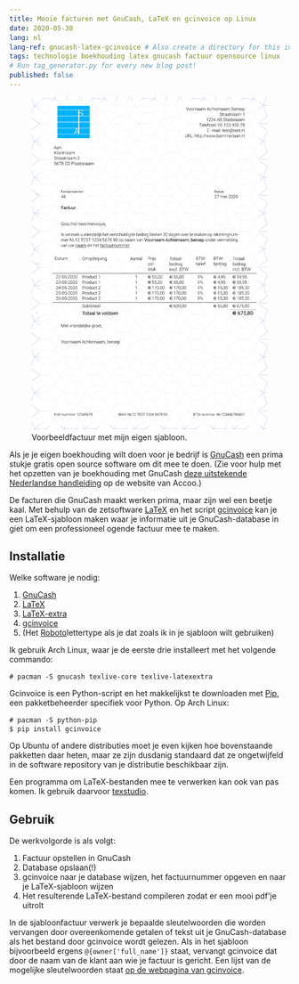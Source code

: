 ```yaml
---
title: Mooie facturen met GnuCash, LaTeX en gcinvoice op Linux
date: 2020-05-30
lang: nl
lang-ref: gnucash-latex-gcinvoice # Also create a directory for this in _data/comments. Throws error otherwise. Add empty file there to propagate on Github as well, then remove again.
tags: technologie boekhouding latex gnucash factuur opensource linux
# Run tag_generator.py for every new blog post!
published: false
---
```


<figure class="fr-ns w-50-ns br3 ma1 ba b--light-gray">
  	<a href="/images/blog/2020/factuur_blogpost.svg">
      <img src="/images/blog/2020/factuur_blogpost.svg" alt="GnuCash_LaTeX_Factuur" class="br3 br--top"></a>
  	<figcaption class="tc">Voorbeeldfactuur met mijn eigen sjabloon.</figcaption>
</figure>

Als je je eigen boekhouding wilt doen voor je bedrijf is [GnuCash](https://www.gnucash.org/) een prima stukje gratis open source software om dit mee te doen. (Zie voor hulp met het opzetten van je boekhouding met GnuCash [deze uitstekende Nederlandse handleiding](http://www.accoo.nl/handleiding-gnucash/) op de website van Accoo.)

De facturen die GnuCash maakt werken prima, maar zijn wel een beetje kaal. Met behulp van de zetsoftware [LaTeX](https://nl.wikipedia.org/wiki/LaTeX) en het script [gcinvoice](https://bitbucket.org/smoerz/gcinvoice) kan je een LaTeX-sjabloon maken waar je informatie uit je GnuCash-database in giet om een professioneel ogende factuur mee te maken.

## Installatie

Welke software je nodig:

1. [GnuCash](https://www.archlinux.org/packages/community/x86_64/gnucash/)
2. [LaTeX](https://www.archlinux.org/packages/extra/any/texlive-core/)
3. [LaTeX-extra](https://www.archlinux.org/packages/extra/any/texlive-latexextra/)
4. [gcinvoice](https://pypi.org/project/gcinvoice/)
5. (Het [Roboto](https://www.archlinux.org/packages/community/any/ttf-roboto/)lettertype als je dat zoals ik in je sjabloon wilt gebruiken)

Ik gebruik Arch Linux, waar je de eerste drie installeert met het volgende commando:

```console
# pacman -S gnucash texlive-core texlive-latexextra
```

Gcinvoice is een Python-script en het makkelijkst te downloaden met [Pip](https://www.archlinux.org/packages/extra/any/python-pip/), een pakketbeheerder specifiek voor Python. Op Arch Linux:

```console
# pacman -S python-pip
$ pip install gcinvoice
```

Op Ubuntu of andere distributies moet je even kijken hoe bovenstaande pakketten daar heten, maar ze zijn dusdanig standaard dat ze ongetwijfeld in de software repository van je distributie beschikbaar zijn.

Een programma om LaTeX-bestanden mee te verwerken kan ook van pas komen. Ik gebruik daarvoor [texstudio](https://www.archlinux.org/packages/community/x86_64/texstudio/).

## Gebruik

De werkvolgorde is als volgt:

1. Factuur opstellen in GnuCash
2. Database opslaan(!)
3. gcinvoice naar je database wijzen, het factuurnummer opgeven en naar je LaTeX-sjabloon wijzen
4. Het resulterende LaTeX-bestand compileren zodat er een mooi pdf'je uitrolt

In de sjabloonfactuur verwerk je bepaalde sleutelwoorden die worden vervangen door overeenkomende getalen of tekst uit je GnuCash-database als het bestand door gcinvoice wordt gelezen. Als in het sjabloon bijvoorbeeld ergens `@{owner['full_name']}` staat, vervangt gcinvoice dat door de naam van de klant aan wie je factuur is gericht. Een lijst van de mogelijke sleutelwoorden staat [op de webpagina van gcinvoice](https://pypi.org/project/gcinvoice/).

